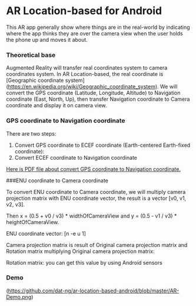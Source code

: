 # AR Location-based for Android
This AR app generally show where things are in the real-world by indicating where the app thinks they are over the camera view when the user holds the phone up and moves it about.

### Theoretical base
Augmented Reality will transfer real coordinates system to camera coordinates system. In AR Location-based, the real coordinate is [Geographic coordinate system] (https://en.wikipedia.org/wiki/Geographic_coordinate_system).
We will convert the GPS coordinate (Latitude, Longitude, Altitude) to Navigation coordinate (East, North, Up), then transfer Navigation coordinate to Camera coordinate and display it on camera view.

### GPS coordinate to Navigation coordinate
There are two steps:

1. Convert GPS coordinate to ECEF coordinate (Earth-centered Earth-fixed coordinate): 
2. Convert ECEF coordinate to Navigation coordinate

[Here is PDF file about convert GPS coordinate to Navigation coordinate.](http://digext6.defence.gov.au/dspace/bitstream/1947/3538/1/DSTO-TN-0432.pdf)

###ENU coordinate to Camera coordinate

To convert ENU coordinate to Camera coordinate, we will multiply camera projection matrix with ENU coordinate vector, the result is a vector [v0, v1, v2, v3].

Then x = (0.5 + v0 / v3) * widthOfCameraView and y = (0.5 - v1 / v3) * heightOfCameraView.

ENU coordinate vector: [n -e u 1]

Camera projection matrix is result of Original camera projection matrix and Rotation matrix multiplying
Original camera projection matrix: 


Rotation matrix: you can get this value by using Android sensors

### Demo
(https://github.com/dat-ng/ar-location-based-android/blob/master/AR-Demo.png)
